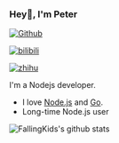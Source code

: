 ### Hey👋, I'm Peter

[![Github](https://img.shields.io/github/stars/FallingKids?label=Stars&style=social)](https://github.com/FallingKids)

[![bilibili](https://img.shields.io/badge/-Bilibili-d99?style=flat&logo=bilibili&logoColor=white)](https://space.bilibili.com/140283216?spm_id_from=333.1007.0.0)

[![zhihu](https://img.shields.io/badge/-Zhihu-blue?style=flat&logo=zhihu&logoColor=white)](https://www.zhihu.com/people/kou-dai-60-47)

I'm a Nodejs developer. 

- I love [Node.js](https://nodejs.org/en/) and [Go](https://golang.org).
- Long-time Node.js user
<!-- 
![Top Langs](https://github-readme-stats.vercel.app/api/top-langs/?username=FallingKids&hide=html,css,less,java,vue,FreeMarker,Php,scss,makefile) -->
![FallingKids's github stats](https://github-readme-stats.vercel.app/api?username=FallingKids&show_icons=true&theme=radical&count_private=true&line_height=40)
